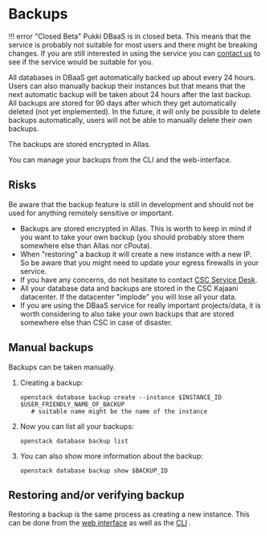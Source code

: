 # Backups

!!! error "Closed Beta"
    Pukki DBaaS is in closed beta. This means that the service is probably not suitable for most users
    and there might be breaking changes. If you are still interested in using the service you can
    [contact us](../../support/contact.md) to see if the service would be suitable for you.

All databases in DBaaS get automatically backed up about every 24 hours. Users can also manually
backup their instances but that means that the next automatic backup will be taken about 24 hours
after the last backup. All backups are stored for 90 days after which they get automatically
deleted (not yet implemented). In the future, it will only be possible to delete backups automatically,
users will not be able to manually delete their own backups.

The backups are stored encrypted in Allas.

You can manage your backups from the CLI and the web-interface.

## Risks

Be aware that the backup feature is still in development and should not be used for anything remotely sensitive or important.

* Backups are stored encrypted in Allas. This is worth to keep in mind if you want to take your own backup (you should probably store them somewhere else than Allas nor cPouta).
* When "restoring" a backup it will create a new instance with a new IP. So be aware that you might need to update your egress firewalls in your service.
* If you have any concerns, do not hesitate to contact [CSC Service Desk](../../support/contact.md).
* All your database data and backups are stored in the CSC Kajaani datacenter. If the datacenter "implode" you will lose all your data.
* If you are using the DBaaS service for really important projects/data, it is worth considering to also take your own backups that are stored somewhere else than CSC in case of disaster.

## Manual backups

Backups can be taken manually.

1. Creating a backup:

    ```
    openstack database backup create --instance $INSTANCE_ID $USER_FRIENDLY_NAME_OF_BACKUP
       # suitable name might be the name of the instance
    ```

2. Now you can list all your backups:

    ```
    openstack database backup list
    ```

3. You can also show more information about the backup:

    ```
    openstack database backup show $BACKUP_ID
    ```

## Restoring and/or verifying backup

Restoring a backup is the same process as creating a new instance. This can be done from the [web interface](web-interface.md) as well as the [CLI](cli.md) .
